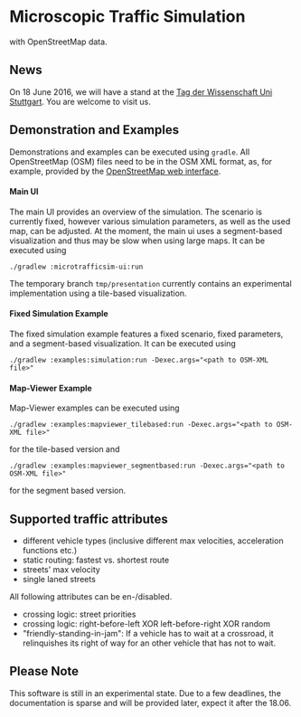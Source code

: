 # Microscopic Traffic Simulation
with OpenStreetMap data.


## News
On 18 June 2016, we will have a stand at the
[Tag der Wissenschaft Uni Stuttgart](http://www.uni-stuttgart.de/tag/2016/). You are welcome to visit us.


## Demonstration and Examples
Demonstrations and examples can be executed using `gradle`. All
OpenStreetMap (OSM) files need to be in the OSM XML format, as, for
example, provided by the
[OpenStreetMap web interface](https://www.openstreetmap.org).


#### Main UI
The main UI provides an overview of the simulation. The scenario is
currently fixed, however various simulation parameters, as well as the
used map, can be adjusted. At the moment, the main ui uses a segment-based
visualization and thus may be slow when using large maps. It can be
executed using

```shell
./gradlew :microtrafficsim-ui:run
```

The temporary branch `tmp/presentation` currently contains an
experimental implementation using a tile-based visualization.


#### Fixed Simulation Example
The fixed simulation example features a fixed scenario, fixed parameters,
and a segment-based visualization. It can be executed using
```shell
./gradlew :examples:simulation:run -Dexec.args="<path to OSM-XML file>"
```

#### Map-Viewer Example
Map-Viewer examples can be executed using 
```shell
./gradlew :examples:mapviewer_tilebased:run -Dexec.args="<path to OSM-XML file>"
```
for the tile-based version and
```shell
./gradlew :examples:mapviewer_segmentbased:run -Dexec.args="<path to OSM-XML file>"
```
for the segment based version.


## Supported traffic attributes
* different vehicle types (inclusive different max velocities, acceleration functions etc.)
* static routing: fastest vs. shortest route
* streets' max velocity
* single laned streets

All following attributes can be en-/disabled.
* crossing logic: street priorities
* crossing logic: right-before-left XOR left-before-right XOR random
* "friendly-standing-in-jam": If a vehicle has to wait at a crossroad, it relinquishes its right of way for an other vehicle that has not to wait.


## Please Note
This software is still in an experimental state. Due to a few deadlines, the
documentation is sparse and will be provided later, expect it after the 18.06.
